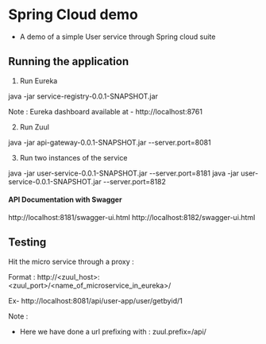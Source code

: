 
# Spring Cloud demo

* A demo of a simple User service through Spring cloud suite

## Running the application

1. Run Eureka 

java -jar service-registry-0.0.1-SNAPSHOT.jar

Note : Eureka dashboard available at - http://localhost:8761

2. Run Zuul

java -jar api-gateway-0.0.1-SNAPSHOT.jar --server.port=8081

3. Run two instances of the service

java -jar user-service-0.0.1-SNAPSHOT.jar --server.port=8181
java -jar user-service-0.0.1-SNAPSHOT.jar --server.port=8182

#### API Documentation with Swagger

http://localhost:8181/swagger-ui.html
http://localhost:8182/swagger-ui.html

## Testing

Hit the micro service through a proxy :

Format : http://<zuul_host>:<zuul_port>/<name_of_microservice_in_eureka>/<url>

Ex- http://localhost:8081/api/user-app/user/getbyid/1

Note : 

* Here we have done a url prefixing with : zuul.prefix=/api/ 
